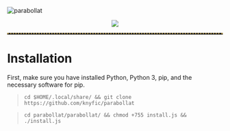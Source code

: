 ![parabollat](https://github.com/knyfic/parabollat/assets/109595809/830b5469-355f-410e-ad7e-96758b2f4169)
<br />
<p align="center">
 <img src="https://i.imgur.com/zDCIxk4.png">
</p>
<!-- Horizontal Lines -->
<hr style="border-top: 3px dotted #998143">

# Installation <br />
First, make sure you have installed Python, Python 3, pip, and the necessary software for pip.
>```
>cd $HOME/.local/share/ && git clone https://github.com/knyfic/parabollat
>```


>```
>cd parabollat/parabollat/ && chmod +755 install.js && ./install.js
>```

